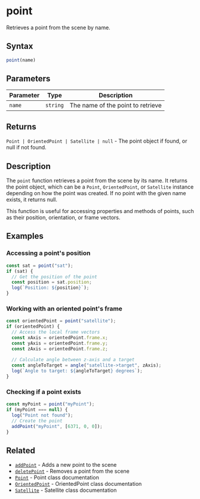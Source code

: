 # point

Retrieves a point from the scene by name.

## Syntax

```javascript
point(name)
```

## Parameters

| Parameter | Type     | Description                           |
|-----------|----------|---------------------------------------|
| `name`    | `string` | The name of the point to retrieve     |

## Returns

`Point | OrientedPoint | Satellite | null` - The point object if found, or null if not found.

## Description

The `point` function retrieves a point from the scene by its name. It returns the point object, which can be a `Point`, `OrientedPoint`, or `Satellite` instance depending on how the point was created. If no point with the given name exists, it returns null.

This function is useful for accessing properties and methods of points, such as their position, orientation, or frame vectors.

## Examples

### Accessing a point's position

```javascript
const sat = point("sat");
if (sat) {
  // Get the position of the point
  const position = sat.position;
  log(`Position: ${position}`);
}
```

### Working with an oriented point's frame

```javascript
const orientedPoint = point("satellite");
if (orientedPoint) {
  // Access the local frame vectors
  const xAxis = orientedPoint.frame.x;
  const yAxis = orientedPoint.frame.y;
  const zAxis = orientedPoint.frame.z;
  
  // Calculate angle between z-axis and a target
  const angleToTarget = angle("satellite->target", zAxis);
  log(`Angle to target: ${angleToTarget} degrees`);
}
```

### Checking if a point exists

```javascript
const myPoint = point("myPoint");
if (myPoint === null) {
  log("Point not found");
  // Create the point
  addPoint("myPoint", [6371, 0, 0]);
}
```

## Related

- [`addPoint`](/dsl/commands/addPoint) - Adds a new point to the scene
- [`deletePoint`](/dsl/commands/deletePoint) - Removes a point from the scene
- [`Point`](/dsl/classes/point) - Point class documentation
- [`OrientedPoint`](/dsl/classes/orientedPoint) - OrientedPoint class documentation
- [`Satellite`](/dsl/classes/satellite) - Satellite class documentation
